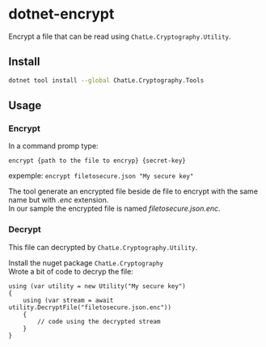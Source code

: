 # dotnet-encrypt

Encrypt a file that can be read using `ChatLe.Cryptography.Utility`.

## Install

``` bash
dotnet tool install --global ChatLe.Cryptography.Tools
```

## Usage

### Encrypt

In a command promp type:

    encrypt {path to the file to encryp} {secret-key}

expemple: `encrypt filetosecure.json "My secure key"`

The tool generate an encrypted file beside de file to encrypt with the same name but with *.enc* extension.  
In our sample the encrypted file is named *filetosecure.json.enc*.

### Decrypt

This file can decrypted by `ChatLe.Cryptography.Utility`.  

Install the nuget package `ChatLe.Cryptography`  
Wrote a bit of code to decryp the file:

    using (var utility = new Utility("My secure key")
    {
        using (var stream = await utility.DecryptFile("filetosecure.json.enc"))
        {
            // code using the decrypted stream
        }
    }

